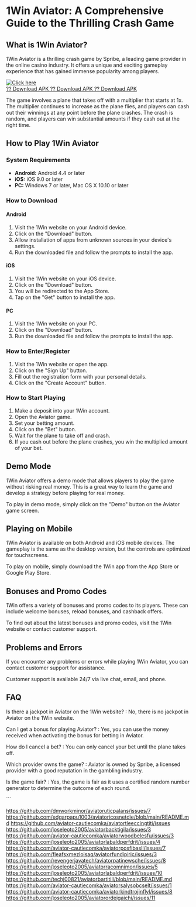 # 1Win Aviator: A Comprehensive Guide to the Thrilling Crash Game

## What is 1Win Aviator?

1Win Aviator is a thrilling crash game by Spribe, a leading game
provider in the online casino industry. It offers a unique and exciting
gameplay experience that has gained immense popularity among players.

[![Click
here](https://readscoops.com/wp-content/uploads/2023/03/Readscoop-aviator-1-1.jpg)](https://traff.sbs/deff)\
[?? Download APK ?? Download APK ?? Download
APK](https://traff.sbs/deff)

The game involves a plane that takes off with a multiplier that starts
at 1x. The multiplier continues to increase as the plane flies, and
players can cash out their winnings at any point before the plane
crashes. The crash is random, and players can win substantial amounts if
they cash out at the right time.

## How to Play 1Win Aviator

### System Requirements

-   **Android:** Android 4.4 or later
-   **iOS:** iOS 9.0 or later
-   **PC:** Windows 7 or later, Mac OS X 10.10 or later

### How to Download

#### Android

1.  Visit the 1Win website on your Android device.
2.  Click on the "Download" button.
3.  Allow installation of apps from unknown sources in your device\'s
    settings.
4.  Run the downloaded file and follow the prompts to install the app.

#### iOS

1.  Visit the 1Win website on your iOS device.
2.  Click on the "Download" button.
3.  You will be redirected to the App Store.
4.  Tap on the "Get" button to install the app.

#### PC

1.  Visit the 1Win website on your PC.
2.  Click on the "Download" button.
3.  Run the downloaded file and follow the prompts to install the app.

### How to Enter/Register

1.  Visit the 1Win website or open the app.
2.  Click on the "Sign Up" button.
3.  Fill out the registration form with your personal details.
4.  Click on the "Create Account" button.

### How to Start Playing

1.  Make a deposit into your 1Win account.
2.  Open the Aviator game.
3.  Set your betting amount.
4.  Click on the "Bet" button.
5.  Wait for the plane to take off and crash.
6.  If you cash out before the plane crashes, you win the multiplied
    amount of your bet.

## Demo Mode

1Win Aviator offers a demo mode that allows players to play the game
without risking real money. This is a great way to learn the game and
develop a strategy before playing for real money.

To play in demo mode, simply click on the "Demo" button on the
Aviator game screen.

## Playing on Mobile

1Win Aviator is available on both Android and iOS mobile devices. The
gameplay is the same as the desktop version, but the controls are
optimized for touchscreens.

To play on mobile, simply download the 1Win app from the App Store or
Google Play Store.

## Bonuses and Promo Codes

1Win offers a variety of bonuses and promo codes to its players. These
can include welcome bonuses, reload bonuses, and cashback offers.

To find out about the latest bonuses and promo codes, visit the 1Win
website or contact customer support.

## Problems and Errors

If you encounter any problems or errors while playing 1Win Aviator, you
can contact customer support for assistance.

Customer support is available 24/7 via live chat, email, and phone.

## FAQ

Is there a jackpot in Aviator on the 1Win website?
:   No, there is no jackpot in Aviator on the 1Win website.

Can I get a bonus for playing Aviator?
:   Yes, you can use the money received when activating the bonus for
    betting in Aviator.

How do I cancel a bet?
:   You can only cancel your bet until the plane takes off.

Which provider owns the game?
:   Aviator is owned by Spribe, a licensed provider with a good
    reputation in the gambling industry.

Is the game fair?
:   Yes, the game is fair as it uses a certified random number generator
    to determine the outcome of each round.

\`\`\`

https://github.com/dmworkminor/aviatoruticpalans/issues/7
https://github.com/edgarpapu1003/aviatoricosnetdie/blob/main/README.md
https://github.com/aviator-cautiecomka/aviatortleeccingtiti/issues
https://github.com/joseleoto2005/aviatorbacktigila/issues/3
https://github.com/aviator-cautiecomka/aviatorwoodbelesfu/issues/3
https://github.com/joseleoto2005/aviatorlabaldperfdrit/issues/4
https://github.com/aviator-cautiecomka/aviatorposfibasli/issues/7
https://github.com/fleafsxmezloisaq/aviatorfundipiric/issues/3
https://github.com/revengerjavatech/aviatorpatinewsche/issues/8
https://github.com/joseleoto2005/aviatorracomnimon/issues/5
https://github.com/joseleoto2005/aviatorlabaldperfdrit/issues/10
https://github.com/techj00821/aviatorbartitili/blob/main/README.md
https://github.com/aviator-cautiecomka/aviatorsalysobcselt/issues/1
https://github.com/aviator-cautiecomka/aviatorkindtrojinflyl/issues/8
https://github.com/joseleoto2005/aviatorordeigaichi/issues/11
